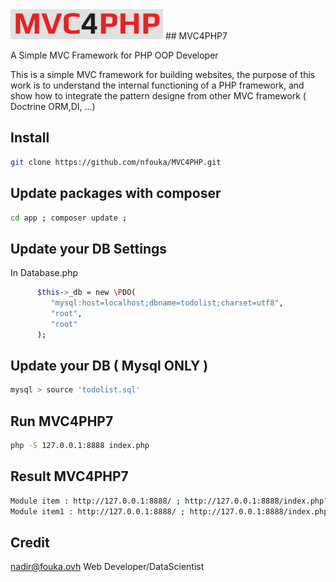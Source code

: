 

<img src="https://raw.githubusercontent.com/nfouka/MVC4PHP/master/mvc4php7.png" />
## MVC4PHP7

A Simple MVC Framework for PHP OOP Developer 

This is a simple MVC framework for building websites, the purpose of this work is to understand the internal functioning of a PHP framework, and show how to integrate the pattern designe from other MVC framework ( Doctrine ORM,DI, ...) 

## Install 
```bash
git clone https://github.com/nfouka/MVC4PHP.git
```


## Update packages with composer 
```bash
cd app ; composer update ; 
```

## Update your DB Settings
In Database.php 
```bash
      $this->_db = new \PDO(
         "mysql:host=localhost;dbname=todolist;charset=utf8",
         "root",
         "root"
      );
```


## Update your DB ( Mysql ONLY ) 
```bash
mysql > source 'todolist.sql' 
```

## Run MVC4PHP7 
```bash
php -S 127.0.0.1:8888 index.php
```
## Result MVC4PHP7
```bash
Module item : http://127.0.0.1:8888/ ; http://127.0.0.1:8888/index.php?query=item/acheter-le-pain/item
Module item1 : http://127.0.0.1:8888/ ; http://127.0.0.1:8888/index.php?query=item1/acheter-le-pain/item1
```
## Credit
<Nadir Fouka> nadir@fouka.ovh Web Developer/DataScientist 
